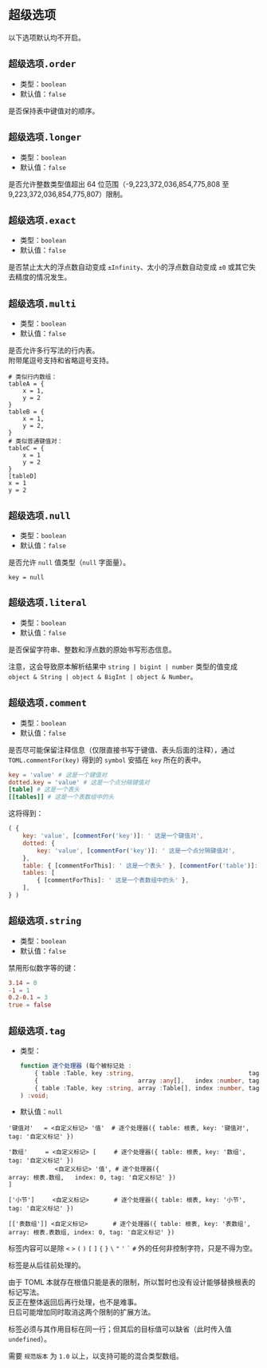 ﻿
`超级选项`
==========

以下选项默认均不开启。  

`超级选项.order`
----------------

*   类型：`boolean`
*   默认值：`false`

是否保持表中键值对的顺序。  

`超级选项.longer`
-----------------

*   类型：`boolean`
*   默认值：`false`

是否允许整数类型值超出 64 位范围（-9,223,372,036,854,775,808 至 9,223,372,036,854,775,807）限制。  

`超级选项.exact`
----------------

*   类型：`boolean`
*   默认值：`false`

是否禁止太大的浮点数自动变成 `±Infinity`、太小的浮点数自动变成 `±0` 或其它失去精度的情况发生。  

`超级选项.multi`
----------------

*   类型：`boolean`
*   默认值：`false`

是否允许多行写法的行内表。  
附带尾逗号支持和省略逗号支持。  

```
# 类似行内数组：
tableA = {
    x = 1,
    y = 2
}
tableB = {
    x = 1,
    y = 2,
}
# 类似普通键值对：
tableC = {
    x = 1
    y = 2
}
[tableD]
x = 1
y = 2
```

`超级选项.null`
---------------

*   类型：`boolean`
*   默认值：`false`

是否允许 `null` 值类型（`null` 字面量）。  

```
key = null
```

`超级选项.literal`
------------------

*   类型：`boolean`
*   默认值：`false`

是否保留字符串、整数和浮点数的原始书写形态信息。  

注意，这会导致原本解析结果中 `string | bigint | number` 类型的值变成 `object & String | object & BigInt | object & Number`。  

`超级选项.comment`
------------------

*   类型：`boolean`
*   默认值：`false`

是否尽可能保留注释信息（仅限直接书写于键值、表头后面的注释），通过 `TOML.commentFor(key)` 得到的 `symbol` 安插在 `key` 所在的表中。  

```toml
key = 'value' # 这是一个键值对
dotted.key = 'value' # 这是一个点分隔键值对
[table] # 这是一个表头
[[tables]] # 这是一个表数组中的头
```

这将得到：  

```javascript
( {
    key: 'value', [commentFor('key')]: ' 这是一个键值对',
    dotted: {
        key: 'value', [commentFor('key')]: ' 这是一个点分隔键值对',
    },
    table: { [commentForThis]: ' 这是一个表头' }, [commentFor('table')]: ' 这是一个表头',
    tables: [
        { [commentForThis]: ' 这是一个表数组中的头' },
    ],
} )
```

`超级选项.string`
------------------

*   类型：`boolean`
*   默认值：`false`

禁用形似数字等的键：  

```toml
3.14 = 0
-1 = 1
0.2-0.1 = 3
true = false
```

`超级选项.tag`
--------------

*   类型：
    ```typescript
    function 逐个处理器 (每个被标记处 :
        { table :Table, key :string,                                tag :string } |
        {                            array :any[],   index :number, tag :string } |
        { table :Table, key :string, array :Table[], index :number, tag :string }
    ) :void;
    ```
*   默认值：`null`

```
'键值对'   = <自定义标记> '值'  # 逐个处理器({ table: 根表, key: '键值对',                               tag: '自定义标记' })

'数组'     = <自定义标记> [     # 逐个处理器({ table: 根表, key: '数组',                                 tag: '自定义标记' })
             <自定义标记> '值', # 逐个处理器({                             array: 根表.数组,   index: 0, tag: '自定义标记' })
]

['小节']     <自定义标记>       # 逐个处理器({ table: 根表, key: '小节',                                 tag: '自定义标记' })

[['表数组']] <自定义标记>       # 逐个处理器({ table: 根表, key: '表数组', array: 根表.表数组, index: 0, tag: '自定义标记' })
```

标签内容可以是除 `<` `>` `(` `)` `[` `]` `{` `}` <code>&#92;</code> `"` `'` <code>&#96;</code> `#` 外的任何非控制字符，只是不得为空。  

标签是从后往前处理的。  

由于 TOML 本就存在根值只能是表的限制，所以暂时也没有设计能够替换根表的标记写法。  
反正在整体返回后再行处理，也不是难事。  
日后可能增加同时取消这两个限制的扩展方法。  

标签必须与其作用目标在同一行；但其后的目标值可以缺省（此时传入值 `undefined`）。  

需要 `规范版本` 为 `1.0` 以上，以支持可能的混合类型数组。  
